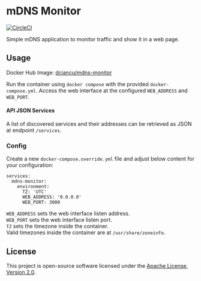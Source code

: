# mDNS Monitor

[![CircleCI](https://dl.circleci.com/status-badge/img/circleci/F8zvFL89rXf6pgQo3twuVc/WGzv2M9waPK1akzhtDJQ6E/tree/main.svg?style=svg)](https://dl.circleci.com/status-badge/redirect/circleci/F8zvFL89rXf6pgQo3twuVc/WGzv2M9waPK1akzhtDJQ6E/tree/main)

Simple mDNS application to monitor traffic and show it in a web page.

## Usage

Docker Hub Image: [dciancu/mdns-monitor](https://hub.docker.com/r/dciancu/mdns-monitor)  

Run the container using `docker compose` with the provided `docker-compose.yml`.
Access the web interface at the configured `WEB_ADDRESS` and `WEB_PORT`.

#### API JSON Services
A list of discovered services and their addresses can be retrieved as JSON at endpoint `/services`.

### Config

Create a new `docker-compose.override.yml` file and adjust below content for your configuration:
```
services:
  mdns-monitor:
    environment:
      TZ: 'UTC'
      WEB_ADDRESS: '0.0.0.0'
      WEB_PORT: 3000
```
`WEB_ADDRESS` sets the web interface listen address.  
`WEB_PORT` sets the web interface listen port.  
`TZ` sets the timezone inside the container.  
Valid timezones inside the container are at `/usr/share/zoneinfo`.

## License

This project is open-source software licensed under the [Apache License, Version 2.0](https://opensource.org/license/apache-2-0).
